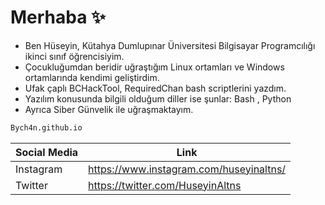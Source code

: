 # Merhaba ✨
- Ben Hüseyin, Kütahya Dumlupınar Üniversitesi Bilgisayar Programcılığı ikinci sınıf öğrencisiyim.
- Çocukluğumdan beridir uğraştığım Linux ortamları ve Windows ortamlarında kendimi geliştirdim.
- Ufak çaplı BCHackTool, RequiredChan bash scriptlerini yazdım.
- Yazılım konusunda bilgili olduğum diller ise şunlar: Bash , Python
- Ayrıca Siber Günvelik ile uğraşmaktayım.

```sh
Bych4n.github.io
```

| Social Media | Link |
| ------ | ------ |
| Instagram | https://www.instagram.com/huseyinaltns/ |
| Twitter | https://twitter.com/HuseyinAltns |

